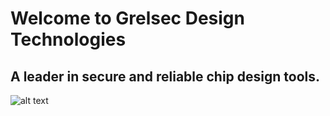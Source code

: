 # Welcome to Grelsec Design Technologies

## A leader in secure and reliable chip design tools.

![alt text](https://github.com/grelsec-design/grelsec-design/blob/master/logo.jpg?raw=true)
